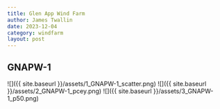 ```yaml
---
title: Glen App Wind Farm
author: James Twallin
date: 2023-12-04
category: windfarm
layout: post
---
```

GNAPW-1
-------------
![]({{ site.baseurl }}/assets/1_GNAPW-1_scatter.png)
![]({{ site.baseurl }}/assets/2_GNAPW-1_pcey.png)
![]({{ site.baseurl }}/assets/3_GNAPW-1_p50.png)

